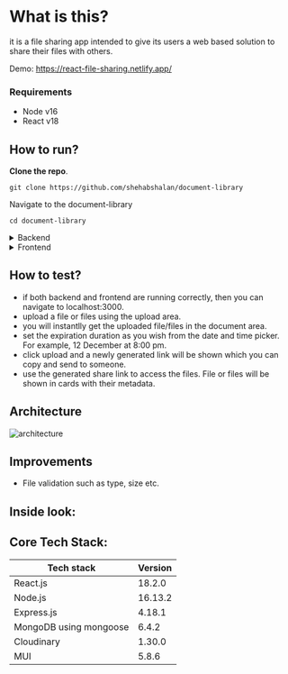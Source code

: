 # What is this?
it is a file sharing app intended to give its users a web based solution to share their files with others. 

Demo: https://react-file-sharing.netlify.app/

### Requirements
- Node v16
- React v18

## How to run?
**Clone the repo**. 

  ```
  git clone https://github.com/shehabshalan/document-library
  ```
Navigate to the document-library
  ```
  cd document-library
  ```
<details close>
<summary>Backend</summary>
 Navigate to backend folder
<pre>
  cd backend
</pre>
Install packages using  npm 
<pre>
  npm install
</pre>
Create .env file in the root folder (below command uses windows cmd)
<pre>
  type . > .env
</pre>
Run the backend
<pre>
  npm start
</pre>
</details>
<details close>
<summary>Frontend</summary>

- Navigate to frontend folder
<pre>
  cd frontend
</pre>
- Install packages using npm
<pre>
  npm install
</pre>
- Run the frontend
<pre>
  npm start
</pre>
</details>

## How to test?
- if both backend and frontend are running correctly, then you can navigate to localhost:3000.
- upload a file or files using the upload area. 
- you will instantlly get the uploaded file/files in the document area. 
- set the expiration duration as you wish from the date and time picker. For example, 12 December at 8:00 pm.
- click upload and a newly generated link will be shown which you can copy and send to someone. 
- use the generated share link to access the files. File or files will be shown in cards with their metadata.

## Architecture

![architecture](https://user-images.githubusercontent.com/30008865/177472581-72341a49-766b-4f94-8c52-30bc97840223.png)

## Improvements
- File validation such as type, size etc.

## Inside look:


## Core Tech Stack:
| Tech stack  | Version |
| ------------- | ------------- |
| React.js  | 18.2.0  |
| Node.js  | 16.13.2  |
| Express.js  | 4.18.1  |
| MongoDB using mongoose  | 6.4.2  |
| Cloudinary  | 1.30.0  |
| MUI  | 5.8.6  |
